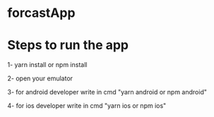 # forcastApp

# Steps to run the app
1- yarn install or npm install

2- open your emulator

3- for android developer write in cmd "yarn android or npm android"

4- for ios developer write in cmd "yarn ios or npm ios"
